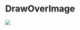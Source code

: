 # DrawOverImage

[![](https://jitpack.io/v/inlacou/DrawOverImage.svg)](https://jitpack.io/#inlacou/DrawOverImage)
